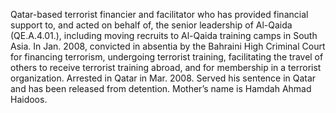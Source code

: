  Qatar-based terrorist financier and facilitator who has provided financial 
support to, and acted on behalf of, the senior leadership of Al-Qaida 
(QE.A.4.01.), including moving recruits to Al-Qaida training camps in South
Asia. In Jan. 2008, convicted in absentia by the Bahraini High Criminal Court 
for financing terrorism, undergoing terrorist training, facilitating the travel 
of others to receive terrorist training abroad, and for membership in a 
terrorist organization. Arrested in Qatar in Mar. 2008. Served his sentence in 
Qatar and has been released from detention. Mother’s name is Hamdah Ahmad 
Haidoos. 
